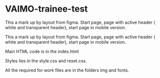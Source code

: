 # VAIMO-trainee-test
This a mark up by layout from figma. Start page, page with active header ( white and transparent header), start page in mobile version.

This a mark up by layout from figma. Start page, page with active header ( white and transparent header), start page in mobile version.

Main HTML code is in the index.html

Styles lies in the style.css and reset.css.

All the required for work files are in the folders img and fonts.

